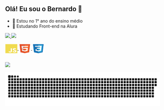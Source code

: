## Olá! Eu sou o Bernardo 🐉

- 🔭 Estou no 1° ano do ensino médio
- 🌱 Estudando Front-end na Alura

 <div>
  <a href="https://github.com/BernardoSteffens">
  <img height="140em" src="https://github-readme-stats.vercel.app/api?username=BernardoSteffens&show_icons=true&theme=tokyonight&include_all_commits=true&count_private=true"/>
  <img height="140em" src="https://github-readme-stats.vercel.app/api/top-langs/?username=BernardoSteffens&layout=compact&langs_count=7&theme=tokyonight"/>
</div>
  
<div style="display: inline_block"><br>
  <img align="center" alt="ber-Js" height="30" width="40" src="https://raw.githubusercontent.com/devicons/devicon/master/icons/javascript/javascript-plain.svg">
  <img align="center" alt="ber-HTML" height="30" width="40" src="https://raw.githubusercontent.com/devicons/devicon/master/icons/html5/html5-original.svg">
  <img align="center" alt="ber-CSS" height="30" width="40" src="https://raw.githubusercontent.com/devicons/devicon/master/icons/css3/css3-original.svg">
</div>
  
  ##
  
<div>
     <a href="https://www.instagram.com/bernardo_steffens/" target="_blank"><img src="https://img.shields.io/badge/-Instagram-%23E4405F?style=for-the-badge&logo=instagram&logoColor=white" target="_blank"></a>
<div>

![Snake animation](https://github.com/BernardoSteffens/Bernardosteffens/blob/output/github-contribution-grid-snake.svg)
